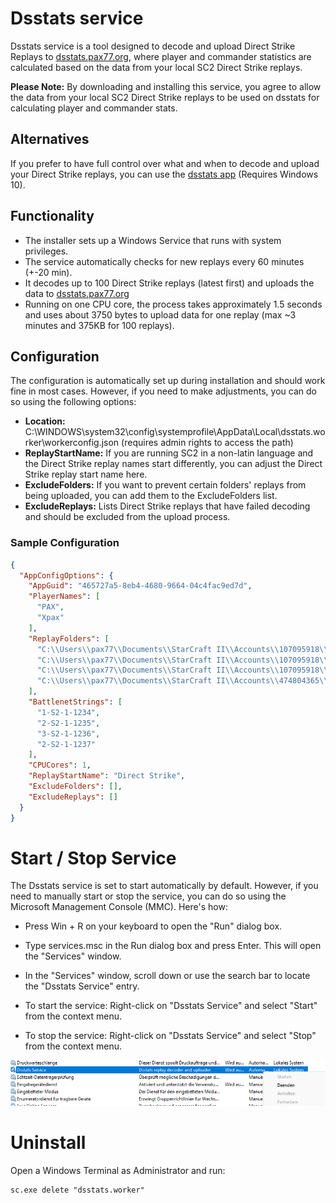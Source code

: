 
# Dsstats service

Dsstats service is a tool designed to decode and upload Direct Strike Replays to [dsstats.pax77.org](https://dsstats.pax77.org), where player and commander statistics are calculated based on the data from your local SC2 Direct Strike replays.

**Please Note:** By downloading and installing this service, you agree to allow the data from your local SC2 Direct Strike replays to be used on dsstats for calculating player and commander stats.

## Alternatives

If you prefer to have full control over what and when to decode and upload your Direct Strike replays, you can use the [dsstats app](https://github.com/ipax77/dsstats) (Requires Windows 10).

## Functionality

* The installer sets up a Windows Service that runs with system privileges.
* The service automatically checks for new replays every 60 minutes (+-20 min).
* It decodes up to 100 Direct Strike replays (latest first) and uploads the data to [dsstats.pax77.org](https://dsstats.pax77.org)
* Running on one CPU core, the process takes approximately 1.5 seconds and uses about 3750 bytes to upload data for one replay (max ~3 minutes and 375KB for 100 replays).

## Configuration

The configuration is automatically set up during installation and should work fine in most cases. However, if you need to make adjustments, you can do so using the following options:
* **Location:** C:\WINDOWS\system32\config\systemprofile\AppData\Local\dsstats.worker\workerconfig.json (requires admin rights to access the path)
* **ReplayStartName:** If you are running SC2 in a non-latin language and the Direct Strike replay names start differently, you can adjust the Direct Strike replay start name here.
* **ExcludeFolders:** If you want to prevent certain folders' replays from being uploaded, you can add them to the ExcludeFolders list.
* **ExcludeReplays:** Lists Direct Strike replays that have failed decoding and should be excluded from the upload process.

### Sample Configuration
```json
{
  "AppConfigOptions": {
    "AppGuid": "465727a5-8eb4-4680-9664-04c4fac9ed7d",
    "PlayerNames": [
      "PAX",
      "Xpax"
    ],
    "ReplayFolders": [
      "C:\\Users\\pax77\\Documents\\StarCraft II\\Accounts\\107095918\\1-S2-1-1234\\Replays\\Multiplayer",
      "C:\\Users\\pax77\\Documents\\StarCraft II\\Accounts\\107095918\\2-S2-1-1235\\Replays\\Multiplayer",
      "C:\\Users\\pax77\\Documents\\StarCraft II\\Accounts\\107095918\\3-S2-1-1236\\Replays\\Multiplayer",
      "C:\\Users\\pax77\\Documents\\StarCraft II\\Accounts\\474804365\\2-S2-1-1237\\Replays\\Multiplayer"
    ],
    "BattlenetStrings": [
      "1-S2-1-1234",
      "2-S2-1-1235",
      "3-S2-1-1236",
      "2-S2-1-1237"
    ],
    "CPUCores": 1,
    "ReplayStartName": "Direct Strike",
    "ExcludeFolders": [],
    "ExcludeReplays": []
  }
}
```

# Start / Stop Service

The Dsstats service is set to start automatically by default. However, if you need to manually start or stop the service, you can do so using the Microsoft Management Console (MMC). Here's how:

* Press Win + R on your keyboard to open the "Run" dialog box.

* Type services.msc in the Run dialog box and press Enter. This will open the "Services" window.

* In the "Services" window, scroll down or use the search bar to locate the "Dsstats Service" entry.

* To start the service: Right-click on "Dsstats Service" and select "Start" from the context menu.
* To stop the service: Right-click on "Dsstats Service" and select "Stop" from the context menu.

![stats](/images/service.png)

# Uninstall

Open a Windows Terminal as Administrator and run:
```shell
sc.exe delete "dsstats.worker"
```